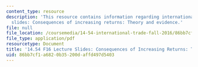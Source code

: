 ```yaml
---
content_type: resource
description: 'This resource contains information regarding international trade lecture
  slides: Consequences of increasing returns: Theory and evidence.'
file: null
file_location: /coursemedia/14-54-international-trade-fall-2016/86bb7cf1a6820b35200daffd497d5403_MIT14_54F16_Lecture_18.pdf
file_type: application/pdf
resourcetype: Document
title: '14.54 F16 Lecture Slides: Consequences of Increasing Returns: Theory and Evidence'
uid: 86bb7cf1-a682-0b35-200d-affd497d5403
---
```

